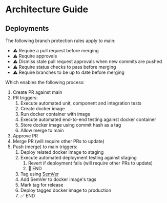 # Architecture Guide

## Deployments

The following branch protection rules apply to main: 
* ⚠️ Require a pull request before merging
* ⚠️ Require approvals
* ⚠️ Dismiss stale pull request approvals when new commits are pushed
* ⚠️ Require status checks to pass before merging
* ⚠️ Require branches to be up to date before merging

Which enables the following process:
1. Create PR against main
1. PR triggers:
    1. Execute automated unit, component and integration tests
    1. Create docker image
    1. Run docker container with image
    1. Execute automated end-to-end testing against docker container
    1. Store docker image using commit hash as a tag
    1. Allow merge to main
1. Approve PR
1. Merge PR (will require other PRs to update)
1. Push (merge) to main triggers:
    1. Deploy related docker image to staging
    1. Execute automated deployment testing against staging
        1. Revert if deployment fails (will require other PRs to update)
        1. 🛑 END
    1. Tag using [SemVer](https://semver.org/)
    1. Add SemVer to docker image's tags
    1. Mark tag for release
    1. Deploy tagged docker image to production
    1. ✅ END

